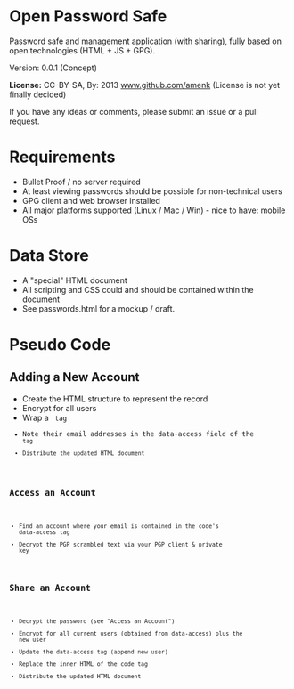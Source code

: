 Open Password Safe
==================

Password safe and management application (with sharing), fully based on open technologies (HTML + JS + GPG).

Version: 0.0.1 (Concept)

**License:** CC-BY-SA, By: 2013 www.github.com/amenk (License is not yet finally decided)

If you have any ideas or comments, please submit an issue or a pull request.

Requirements
============

* Bullet Proof / no server required
* At least viewing passwords should be possible for non-technical users
* GPG client and web browser installed
* All major platforms supported (Linux / Mac / Win) - nice to have: mobile OSs

Data Store
==========

* A "special" HTML document
* All scripting and CSS could and should be contained within the document
* See passwords.html for a mockup / draft.

Pseudo Code
===========

Adding a New Account
---------------------

* Create the HTML structure to represent the record
* Encrypt for all users
* Wrap a <code> tag
* Note their email addresses in the data-access field of the <code> tag
* Distribute the updated HTML document

Access an Account
-----------------

* Find an account where your email is contained in the code's data-access tag
* Decrypt the PGP scrambled text via your PGP client & private key


Share an Account
----------------

* Decrypt the password (see "Access an Account")
* Encrypt for all current users (obtained from data-access) plus the new user
* Update the data-access tag (append new user)
* Replace the inner HTML of the code tag
* Distribute the updated HTML document
